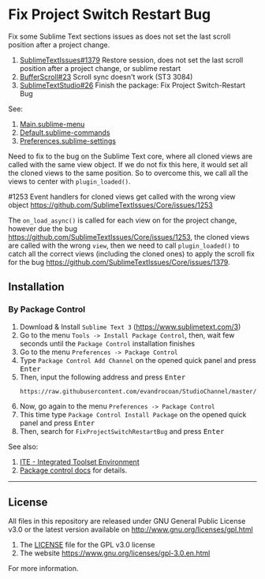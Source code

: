 # Fix Project Switch Restart Bug


Fix some Sublime Text sections issues as does not set the last scroll position after a project change.
1. [SublimeTextIssues#1379](https://github.com/SublimeTextIssues/Core/issues/1379) Restore session, does not set the last scroll position after a project change, or sublime restart
1. [BufferScroll#23](https://github.com/titoBouzout/BufferScroll/issues/23) Scroll sync doesn't work (ST3 3084)
1. [SublimeTextStudio#26](https://github.com/evandrocoan/SublimeTextStudio/issues/26) Finish the package: Fix Project Switch-Restart Bug

See:
1. [Main.sublime-menu](Main.sublime-menu)
1. [Default.sublime-commands](Default.sublime-commands)
1. [Preferences.sublime-settings](Preferences.sublime-settings)

Need to fix to the bug on the Sublime Text core, where all cloned views are called with the same
view object. If we do not fix this here, it would set all the cloned views to the same
position. So to overcome this, we call all the views to center with `plugin_loaded()`.

#1253 Event handlers for cloned views get called with the wrong view object
https://github.com/SublimeTextIssues/Core/issues/1253

The `on_load_async()` is called for each view on for the project change, however
due the bug https://github.com/SublimeTextIssues/Core/issues/1253, the cloned
views are called with the wrong `view`, then we need to call `plugin_loaded()` to catch
all the correct views (including the cloned ones) to apply the scroll fix for the bug
https://github.com/SublimeTextIssues/Core/issues/1379.


## Installation

### By Package Control

1. Download & Install `Sublime Text 3` (https://www.sublimetext.com/3)
1. Go to the menu `Tools -> Install Package Control`, then,
   wait few seconds until the `Package Control` installation finishes
1. Go to the menu `Preferences -> Package Control`
1. Type `Package Control Add Channel` on the opened quick panel and press <kbd>Enter</kbd>
1. Then, input the following address and press <kbd>Enter</kbd>
   ```
   https://raw.githubusercontent.com/evandrocoan/StudioChannel/master/channel.json
   ```
1. Now, go again to the menu `Preferences -> Package Control`
1. This time type `Package Control Install Package` on the opened quick panel and press <kbd>Enter</kbd>
1. Then, search for `FixProjectSwitchRestartBug` and press <kbd>Enter</kbd>

See also:
1. [ITE - Integrated Toolset Environment](https://github.com/evandrocoan/ITE)
1. [Package control docs](https://packagecontrol.io/docs/usage) for details.


___
## License

All files in this repository are released under GNU General Public License v3.0
or the latest version available on http://www.gnu.org/licenses/gpl.html

1. The [LICENSE](LICENSE) file for the GPL v3.0 license
1. The website https://www.gnu.org/licenses/gpl-3.0.en.html

For more information.


